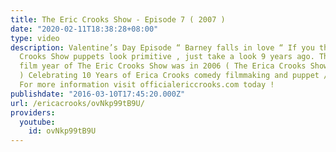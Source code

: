 ```yaml
---
title: The Eric Crooks Show - Episode 7 ( 2007 )
date: "2020-02-11T18:38:28+08:00"
type: video
description: Valentine’s Day Episode “ Barney falls in love “ If you think The Erica
  Crooks Show puppets look primitive , just take a look 9 years ago. The very first
  film year of The Eric Crooks Show was in 2006 ( The Erica Crooks Show as of 2016
  ) Celebrating 10 Years of Erica Crooks comedy filmmaking and puppet / cartoon satire.
  For more information visit officialericcrooks.com today !
publishdate: "2016-03-10T17:45:20.000Z"
url: /ericacrooks/ovNkp99tB9U/
providers:
  youtube:
    id: ovNkp99tB9U
---
```

